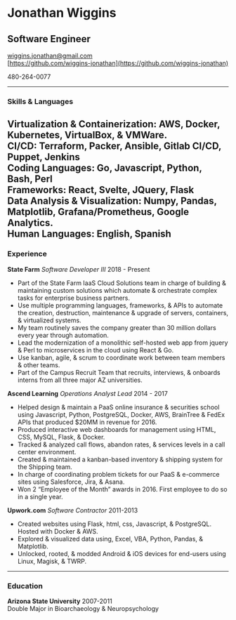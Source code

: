 # Jonathan Wiggins
## Software Engineer

[wiggins.jonathan@gmail.com](mailto:wiggins.jonathan@gmail.com)<br>
[https://github.com/wiggins-jonathan](https://github.com/wiggins-jonathan)<br>

480-264-0077<br>

---

### Skills & Languages
**Virtualization & Containerization**: AWS, Docker, Kubernetes, VirtualBox, & VMWare.<br>
**CI/CD**: Terraform, Packer, Ansible, Gitlab CI/CD, Puppet, Jenkins<br>
**Coding Languages**: Go, Javascript, Python, Bash, Perl<br>
**Frameworks**: React, Svelte, JQuery, Flask<br>
**Data Analysis & Visualization**: Numpy, Pandas, Matplotlib, Grafana/Prometheus, Google Analytics.<br>
**Human Languages**: English, Spanish<br>
---

### Experience
**State Farm** _Software Developer III_ 2018 - Present<br>
* Part of the State Farm IaaS Cloud Solutions team in charge of building & maintaining custom solutions which automate & orchestrate complex tasks for enterprise business partners.
* Use multiple programming languages, frameworks, & APIs to automate the creation, destruction, maintenance & upgrade of servers, containers, & virtualized systems.
* My team routinely saves the company greater than 30 million dollars every year through automation.
* Lead the modernization of a monolithic self-hosted web app from jquery & Perl to microservices in the cloud using React & Go.
* Use kanban, agile, & scrum to coordinate work between team members & other teams.
* Part of the Campus Recruit Team that recruits, interviews, & onboards interns from all three major AZ universities.

**Ascend Learning** _Operations Analyst Lead_ 2014 - 2017<br>
* Helped design & maintain a PaaS online insurance & securities school using Javascript, Python, PostgreSQL, Docker, AWS, BrainTree & FedEx APIs that produced $20MM in revenue for 2016.
* Produced interactive web dashboards for management using HTML, CSS, MySQL, Flask, & Docker.
* Tracked & analyzed call flows, abandon rates, & services levels in a call center environment.
* Created & maintained  a kanban-based inventory & shipping system for the Shipping team.
* In charge of coordinating problem tickets for our PaaS & e-commerce sites using Salesforce, Jira, & Asana.
* Won 2 “Employee of the Month” awards in 2016. First employee to do so in a single year.

**Upwork.com** _Software Contractor_ 2011-2013<br>
* Created websites using Flask, html, css, Javascript, & PostgreSQL. Hosted with Docker & AWS.
* Explored & visualized data using, Excel, VBA, Python, Pandas, & Matplotlib.
* Unlocked, rooted, & modded Android & iOS devices for end-users using Linux, Magisk, & TWRP.

---

### Education
**Arizona State University** 2007-2011<br>
Double Major in Bioarchaeology & Neuropsychology<br>
